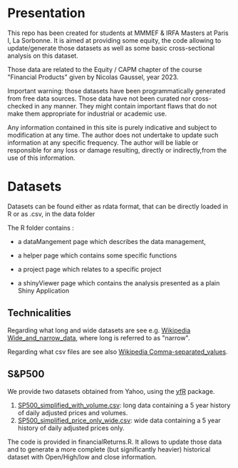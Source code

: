 # Presentation

This repo has been created for students at MMMEF & IRFA Masters at Paris I, La Sorbonne. It is aimed at providing some equity, the code allowing to update/generate those datasets as well as some basic cross-sectional analysis on this dataset.

Those data are related to the Equity / CAPM chapter of the course "Financial Products" given by Nicolas Gaussel, year 2023.

Important warning: those datasets have been programmatically generated from free data sources. Those data have not been curated nor cross-checked in any manner. They might contain important flaws that do not make them appropriate for industrial or academic use.

Any information contained in this site is purely indicative and subject to modification at any time. The author does not undertake to update such information at any specific frequency. The author will be liable or responsible for any loss or damage resulting, directly or indirectly,from the use of this information.

# Datasets

Datasets can be found either as rdata format, that can be directly loaded in R or as .csv, in the data folder

The R folder contains :

-   a dataMangement page which describes the data management,

-   a helper page which contains some specific functions

-   a project page which relates to a specific project

-   a shinyViewer page which contains the analysis presented as a plain Shiny Application

## Technicalities

Regarding what long and wide datasets are see e.g. <a href ="https://en.wikipedia.org/wiki/Wide_and_narrow_data">Wikipedia Wide_and_narrow_data</a>, where long is referred to as "narrow".

Regarding what csv files are see also <a href ="https://en.wikipedia.org/wiki/Comma-separated_values">Wikipedia Comma-separated_values</a>.

## S&P500

We provide two datasets obtained from Yahoo, using the <a href ="https://github.com/ropensci/yfR">yfR</a> package.

1.  <a href = "data/SP500_simplified_with_volume.csv">SP500_simplified_with_volume.csv</a>: long data containing a 5 year history of daily adjusted prices and volumes.
2.  <a href = "data/SP500_simplified_price_only_wide.csv">SP500_simplified_price_only_wide.csv</a>: wide data containing a 5 year history of daily adjusted prices only.

The code is provided in financialReturns.R. It allows to update those data and to generate a more complete (but significantly heavier) historical dataset with Open/High/low and close information.
